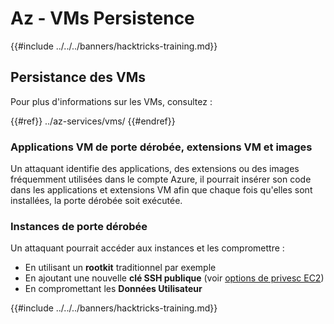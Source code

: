 # Az - VMs Persistence

{{#include ../../../banners/hacktricks-training.md}}

## Persistance des VMs

Pour plus d'informations sur les VMs, consultez :

{{#ref}}
../az-services/vms/
{{#endref}}

### Applications VM de porte dérobée, extensions VM et images <a href="#backdoor-instances" id="backdoor-instances"></a>

Un attaquant identifie des applications, des extensions ou des images fréquemment utilisées dans le compte Azure, il pourrait insérer son code dans les applications et extensions VM afin que chaque fois qu'elles sont installées, la porte dérobée soit exécutée.

### Instances de porte dérobée <a href="#backdoor-instances" id="backdoor-instances"></a>

Un attaquant pourrait accéder aux instances et les compromettre :

- En utilisant un **rootkit** traditionnel par exemple
- En ajoutant une nouvelle **clé SSH publique** (voir [options de privesc EC2](https://cloud.hacktricks.xyz/pentesting-cloud/aws-security/aws-privilege-escalation/aws-ec2-privesc))
- En compromettant les **Données Utilisateur**

{{#include ../../../banners/hacktricks-training.md}}

